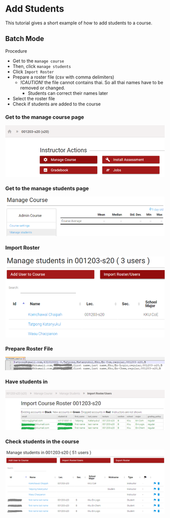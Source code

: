 # Add Students

This tutorial gives a short example of how to add students to a course.

## Batch Mode

Procedure
  * Get to the ```manage course```
  * Then, click ```manage students```
  * Click ```Import Roster```
  * Prepare a roster file (csv with comma delimiters)
    * _!CAUTION!_ the file cannot contains thai. So all thai names have to be removed or changed.
      * Students can correct their names later
  * Select the roster file
  * Check if students are added to the course

### Get to the manage course page
![Manage Course](https://github.com/tatpongkatanyukul/Autolab/blob/main/tutorial/AddStudents/AddStudent0_MangeCourse.png)

### Get to the manage students page
![Manage students](https://github.com/tatpongkatanyukul/Autolab/blob/main/tutorial/AddStudents/AddStudent1_MangeStudents.png)

### Import Roster
![Import Roster](https://github.com/tatpongkatanyukul/Autolab/blob/main/tutorial/AddStudents/AddStudent2_ImportRoster.png)

### Prepare Roster File
![Roster File](https://github.com/tatpongkatanyukul/Autolab/blob/main/tutorial/AddStudents/AddStudent3_rosterFile.png)

### Have students in
![Students In](https://github.com/tatpongkatanyukul/Autolab/blob/main/tutorial/AddStudents/AddStudent4_rosterImported.png)

### Check students in the course
![Now students are added](https://github.com/tatpongkatanyukul/Autolab/blob/main/tutorial/AddStudents/AddStudent5_StudentsAdded.png)

